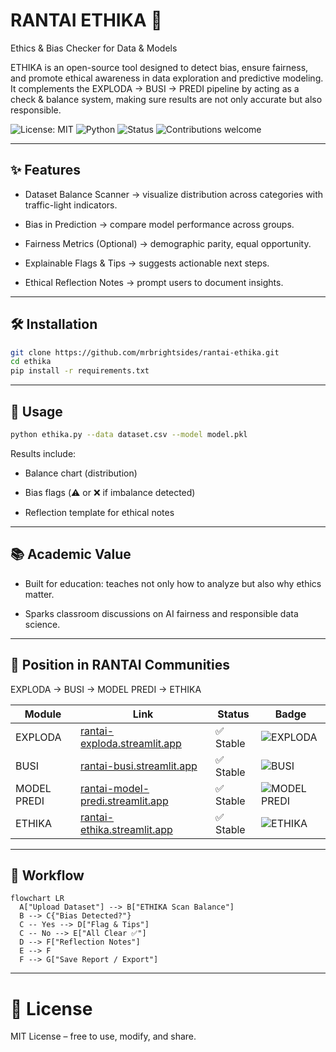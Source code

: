 # RANTAI ETHIKA 🧭

Ethics & Bias Checker for Data & Models

ETHIKA is an open-source tool designed to detect bias, ensure fairness, and promote ethical awareness in data exploration and predictive modeling.
It complements the EXPLODA → BUSI → PREDI pipeline by acting as a check & balance system, making sure results are not only accurate but also responsible.

![License: MIT](https://img.shields.io/badge/License-MIT-brightgreen.svg)
![Python](https://img.shields.io/badge/Python-3.9%2B-blue.svg)
![Status](https://img.shields.io/badge/Status-Stable-brightgreen.svg)
![Contributions welcome](https://img.shields.io/badge/Contributions-welcome-blue.svg)

---

## ✨ Features

- Dataset Balance Scanner → visualize distribution across categories with traffic-light indicators.

- Bias in Prediction → compare model performance across groups.

- Fairness Metrics (Optional) → demographic parity, equal opportunity.

- Explainable Flags & Tips → suggests actionable next steps.

- Ethical Reflection Notes → prompt users to document insights.

---

## 🛠 Installation

```bash
git clone https://github.com/mrbrightsides/rantai-ethika.git
cd ethika
pip install -r requirements.txt
```

---

## 🚀 Usage

```bash
python ethika.py --data dataset.csv --model model.pkl
```

Results include:

- Balance chart (distribution)

- Bias flags (⚠️ or ❌ if imbalance detected)

- Reflection template for ethical notes

---

## 📚 Academic Value

- Built for education: teaches not only how to analyze but also why ethics matter.

- Sparks classroom discussions on AI fairness and responsible data science.

---

## 🧩 Position in RANTAI Communities

EXPLODA → BUSI → MODEL PREDI → ETHIKA

| Module      | Link | Status | Badge |
|-------------|------|--------|-------|
| EXPLODA   | [rantai-exploda.streamlit.app](https://rantai-exploda.streamlit.app/) | ✅ Stable | ![EXPLODA](https://img.shields.io/badge/rantai-exploda-blue) |
| BUSI   | [rantai-busi.streamlit.app](https://rantai-busi.streamlit.app/) | ✅ Stable | ![BUSI](https://img.shields.io/badge/rantai-busi-orange) |
| MODEL PREDI   | [rantai-model-predi.streamlit.app](https://rantai-model-predi.streamlit.app/) | ✅ Stable | ![MODEL PREDI](https://img.shields.io/badge/model-predi-crimson) |
| ETHIKA     | [rantai-ethika.streamlit.app](https://rantai-ethika.streamlit.app/) | ✅ Stable | ![ETHIKA](https://img.shields.io/badge/rantai-ethika-purple) |

---

## 🔄 Workflow

```mermaid
flowchart LR
  A["Upload Dataset"] --> B["ETHIKA Scan Balance"]
  B --> C{"Bias Detected?"}
  C -- Yes --> D["Flag & Tips"]
  C -- No --> E["All Clear ✅"]
  D --> F["Reflection Notes"]
  E --> F
  F --> G["Save Report / Export"]
```

---

# 📜 License

MIT License – free to use, modify, and share.

